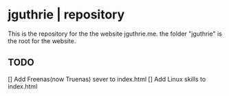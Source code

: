 # jguthrie | repository

This is the repository for the the website jguthrie.me. the folder "jguthrie" is the root for the website.

## TODO
[] Add Freenas(now Truenas) sever to index.html
[] Add Linux skills to index.html